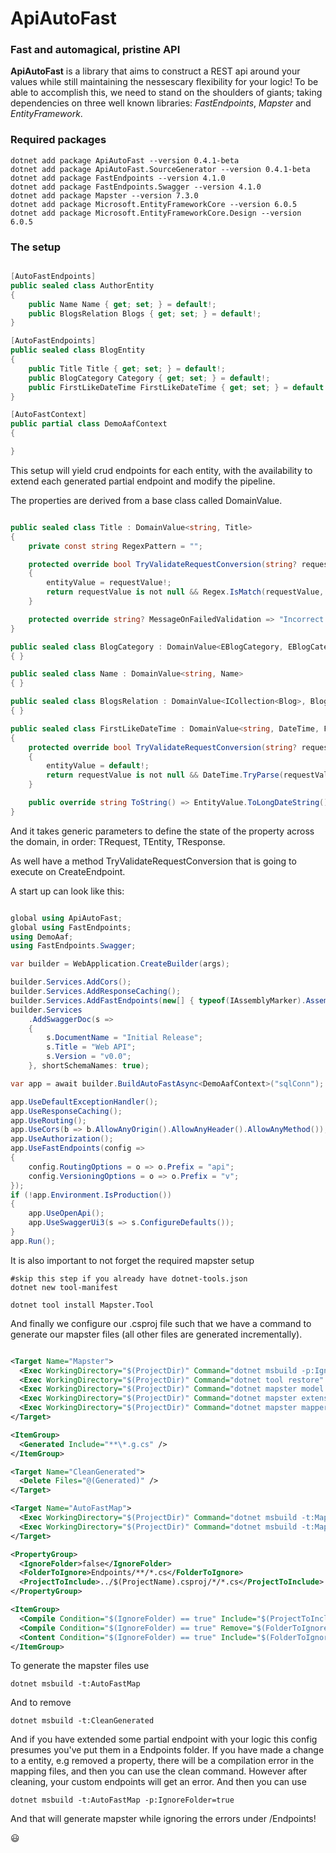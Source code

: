 # ApiAutoFast
### Fast and automagical, pristine API

**ApiAutoFast** is a library that aims to construct a REST api around your values while still maintaining the nessescary flexibility for your logic!
To be able to accomplish this, we need to stand on the shoulders of giants; taking dependencies on three well known libraries:
*FastEndpoints*, *Mapster* and *EntityFramework*.

### Required packages

```console
dotnet add package ApiAutoFast --version 0.4.1-beta
dotnet add package ApiAutoFast.SourceGenerator --version 0.4.1-beta
dotnet add package FastEndpoints --version 4.1.0
dotnet add package FastEndpoints.Swagger --version 4.1.0
dotnet add package Mapster --version 7.3.0
dotnet add package Microsoft.EntityFrameworkCore --version 6.0.5
dotnet add package Microsoft.EntityFrameworkCore.Design --version 6.0.5
```

### The setup

```C#

[AutoFastEndpoints]
public sealed class AuthorEntity
{
    public Name Name { get; set; } = default!;
    public BlogsRelation Blogs { get; set; } = default!;
}

[AutoFastEndpoints]
public sealed class BlogEntity
{
    public Title Title { get; set; } = default!;
    public BlogCategory Category { get; set; } = default!;
    public FirstLikeDateTime FirstLikeDateTime { get; set; } = default!;
}

[AutoFastContext]
public partial class DemoAafContext
{

}

```

This setup will yield crud endpoints for each entity, with the availability to extend each generated partial endpoint and modify the pipeline.

The properties are derived from a base class called DomainValue.

```C#

public sealed class Title : DomainValue<string, Title>
{
    private const string RegexPattern = "";

    protected override bool TryValidateRequestConversion(string? requestValue, out string entityValue)
    {
        entityValue = requestValue!;
        return requestValue is not null && Regex.IsMatch(requestValue, RegexPattern);
    }

    protected override string? MessageOnFailedValidation => "Incorrect format on Title.";
}

public sealed class BlogCategory : DomainValue<EBlogCategory, EBlogCategory, string, BlogCategory>
{ }

public sealed class Name : DomainValue<string, Name>
{ }

public sealed class BlogsRelation : DomainValue<ICollection<Blog>, BlogsRelation>
{ }

public sealed class FirstLikeDateTime : DomainValue<string, DateTime, FirstLikeDateTime>
{
    protected override bool TryValidateRequestConversion(string? requestValue, out DateTime entityValue)
    {
        entityValue = default!;
        return requestValue is not null && DateTime.TryParse(requestValue, out entityValue);
    }

    public override string ToString() => EntityValue.ToLongDateString();
}

```

And it takes generic parameters to define the state of the property across the domain, in order: TRequest, TEntity, TResponse.

As well have a method TryValidateRequestConversion that is going to execute on CreateEndpoint.

A start up can look like this:

```C#

global using ApiAutoFast;
global using FastEndpoints;
using DemoAaf;
using FastEndpoints.Swagger;

var builder = WebApplication.CreateBuilder(args);

builder.Services.AddCors();
builder.Services.AddResponseCaching();
builder.Services.AddFastEndpoints(new[] { typeof(IAssemblyMarker).Assembly });
builder.Services
    .AddSwaggerDoc(s =>
    {
        s.DocumentName = "Initial Release";
        s.Title = "Web API";
        s.Version = "v0.0";
    }, shortSchemaNames: true);

var app = await builder.BuildAutoFastAsync<DemoAafContext>("sqlConn");

app.UseDefaultExceptionHandler();
app.UseResponseCaching();
app.UseRouting();
app.UseCors(b => b.AllowAnyOrigin().AllowAnyHeader().AllowAnyMethod());
app.UseAuthorization();
app.UseFastEndpoints(config =>
{
    config.RoutingOptions = o => o.Prefix = "api";
    config.VersioningOptions = o => o.Prefix = "v";
});
if (!app.Environment.IsProduction())
{
    app.UseOpenApi();
    app.UseSwaggerUi3(s => s.ConfigureDefaults());
}
app.Run();

```

It is also important to not forget the required mapster setup

```console
#skip this step if you already have dotnet-tools.json
dotnet new tool-manifest 

dotnet tool install Mapster.Tool
```

And finally we configure our .csproj file such that we have a command to generate our mapster files (all other files are generated incrementally).

```xml

<Target Name="Mapster">
  <Exec WorkingDirectory="$(ProjectDir)" Command="dotnet msbuild -p:IgnoreFolder=$(IgnoreFolder)" />
  <Exec WorkingDirectory="$(ProjectDir)" Command="dotnet tool restore" />
  <Exec WorkingDirectory="$(ProjectDir)" Command="dotnet mapster model -a &quot;$(TargetDir)$(ProjectName).dll&quot;" />
  <Exec WorkingDirectory="$(ProjectDir)" Command="dotnet mapster extension -a &quot;$(TargetDir)$(ProjectName).dll&quot;" />
  <Exec WorkingDirectory="$(ProjectDir)" Command="dotnet mapster mapper -a &quot;$(TargetDir)$(ProjectName).dll&quot;" />
</Target>

<ItemGroup>
  <Generated Include="**\*.g.cs" />
</ItemGroup>

<Target Name="CleanGenerated">
  <Delete Files="@(Generated)" />
</Target>

<Target Name="AutoFastMap">
  <Exec WorkingDirectory="$(ProjectDir)" Command="dotnet msbuild -t:Mapster -p:IgnoreFolder=$(IgnoreFolder)" />
  <Exec WorkingDirectory="$(ProjectDir)" Command="dotnet msbuild -t:Mapster -p:IgnoreFolder=$(IgnoreFolder)" />
</Target>

<PropertyGroup>
  <IgnoreFolder>false</IgnoreFolder>
  <FolderToIgnore>Endpoints/**/*.cs</FolderToIgnore>
  <ProjectToInclude>../$(ProjectName).csproj/*/*.cs</ProjectToInclude>
</PropertyGroup>

<ItemGroup>
  <Compile Condition="$(IgnoreFolder) == true" Include="$(ProjectToInclude)"/>
  <Compile Condition="$(IgnoreFolder) == true" Remove="$(FolderToIgnore)" />
  <Content Condition="$(IgnoreFolder) == true" Include="$(FolderToIgnore)" />
</ItemGroup>

```

To generate the mapster files use
```console
dotnet msbuild -t:AutoFastMap
```
And to remove
```console
dotnet msbuild -t:CleanGenerated
```
And if you have extended some partial endpoint with your logic this config presumes you've put them in a Endpoints folder.
If you have made a change to a entity, e.g removed a property, there will be a compilation error in the mapping files, and then you can use the clean command.
However after cleaning, your custom endpoints will get an error. And then you can use
```console
dotnet msbuild -t:AutoFastMap -p:IgnoreFolder=true
```
And that will generate mapster while ignoring the errors under /Endpoints!


😃
